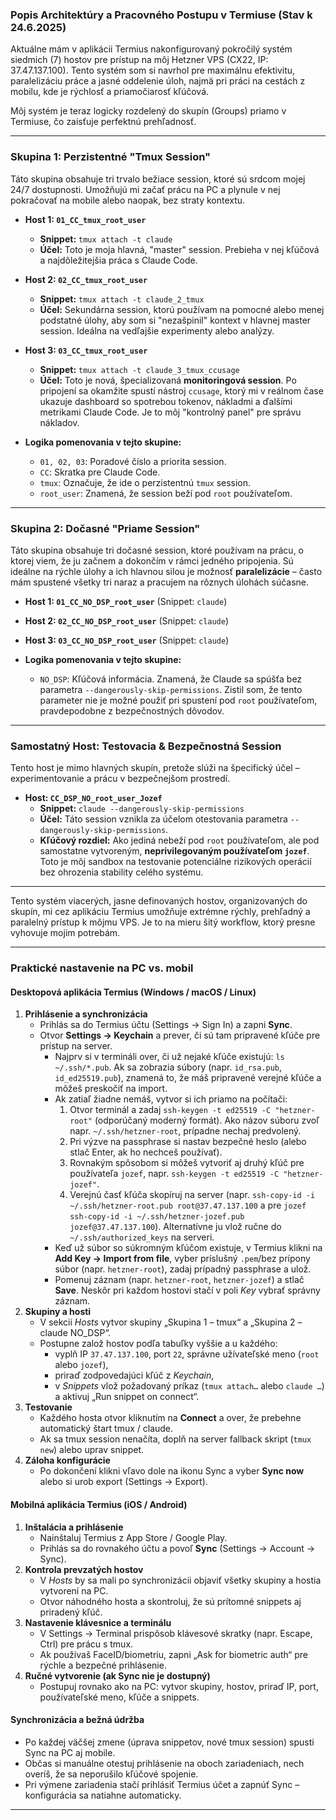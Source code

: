 ### **Popis Architektúry a Pracovného Postupu v Termiuse (Stav k 24.6.2025)**

Aktuálne mám v aplikácii Termius nakonfigurovaný pokročilý systém siedmich (7) hostov pre prístup na môj Hetzner VPS (CX22, IP: 37.47.137.100). Tento systém som si navrhol pre maximálnu efektivitu, paralelizáciu práce a jasné oddelenie úloh, najmä pri práci na cestách z mobilu, kde je rýchlosť a priamočiarosť kľúčová.

Môj systém je teraz logicky rozdelený do skupín (Groups) priamo v Termiuse, čo zaisťuje perfektnú prehľadnosť.

---

### **Skupina 1: Perzistentné "Tmux Session"**

Táto skupina obsahuje tri trvalo bežiace session, ktoré sú srdcom mojej 24/7 dostupnosti. Umožňujú mi začať prácu na PC a plynule v nej pokračovať na mobile alebo naopak, bez straty kontextu.

*   **Host 1: `01_CC_tmux_root_user`**
    *   **Snippet:** `tmux attach -t claude`
    *   **Účel:** Toto je moja hlavná, "master" session. Prebieha v nej kľúčová a najdôležitejšia práca s Claude Code.

*   **Host 2: `02_CC_tmux_root_user`**
    *   **Snippet:** `tmux attach -t claude_2_tmux`
    *   **Účel:** Sekundárna session, ktorú používam na pomocné alebo menej podstatné úlohy, aby som si "nezašpinil" kontext v hlavnej master session. Ideálna na vedľajšie experimenty alebo analýzy.

*   **Host 3: `03_CC_tmux_root_user`**
    *   **Snippet:** `tmux attach -t claude_3_tmux_ccusage`
    *   **Účel:** Toto je nová, špecializovaná **monitoringová session**. Po pripojení sa okamžite spustí nástroj `ccusage`, ktorý mi v reálnom čase ukazuje dashboard so spotrebou tokenov, nákladmi a ďalšími metrikami Claude Code. Je to môj "kontrolný panel" pre správu nákladov.

*   **Logika pomenovania v tejto skupine:**
    *   `01, 02, 03`: Poradové číslo a priorita session.
    *   `CC`: Skratka pre Claude Code.
    *   `tmux`: Označuje, že ide o perzistentnú `tmux` session.
    *   `root_user`: Znamená, že session beží pod `root` používateľom.

---

### **Skupina 2: Dočasné "Priame Session"**

Táto skupina obsahuje tri dočasné session, ktoré používam na prácu, o ktorej viem, že ju začnem a dokončím v rámci jedného pripojenia. Sú ideálne na rýchle úlohy a ich hlavnou silou je možnosť **paralelizácie** – často mám spustené všetky tri naraz a pracujem na rôznych úlohách súčasne.

*   **Host 1: `01_CC_NO_DSP_root_user`** (Snippet: `claude`)
*   **Host 2: `02_CC_NO_DSP_root_user`** (Snippet: `claude`)
*   **Host 3: `03_CC_NO_DSP_root_user`** (Snippet: `claude`)

*   **Logika pomenovania v tejto skupine:**
    *   `NO_DSP`: Kľúčová informácia. Znamená, že Claude sa spúšťa bez parametra `--dangerously-skip-permissions`. Zistil som, že tento parameter nie je možné použiť pri spustení pod `root` používateľom, pravdepodobne z bezpečnostných dôvodov.

---

### **Samostatný Host: Testovacia & Bezpečnostná Session**

Tento host je mimo hlavných skupín, pretože slúži na špecifický účel – experimentovanie a prácu v bezpečnejšom prostredí.

*   **Host: `CC_DSP_NO_root_user_Jozef`**
    *   **Snippet:** `claude --dangerously-skip-permissions`
    *   **Účel:** Táto session vznikla za účelom otestovania parametra `--dangerously-skip-permissions`.
    *   **Kľúčový rozdiel:** Ako jediná nebeží pod `root` používateľom, ale pod samostatne vytvoreným, **neprivilegovaným používateľom `jozef`**. Toto je môj sandbox na testovanie potenciálne rizikových operácií bez ohrozenia stability celého systému.

---
 
Tento systém viacerých, jasne definovaných hostov, organizovaných do skupín, mi cez aplikáciu Termius umožňuje extrémne rýchly, prehľadný a paralelný prístup k môjmu VPS. Je to na mieru šitý workflow, ktorý presne vyhovuje mojim potrebám.
 
---
 
### **Praktické nastavenie na PC vs. mobil**
 
#### **Desktopová aplikácia Termius (Windows / macOS / Linux)**
1. **Prihlásenie a synchronizácia**
   * Prihlás sa do Termius účtu (Settings → Sign In) a zapni **Sync**.
   * Otvor **Settings → Keychain** a prever, či sú tam pripravené kľúče pre prístup na server.
     * Najprv si v termináli over, či už nejaké kľúče existujú: `ls ~/.ssh/*.pub`. Ak sa zobrazia súbory (napr. `id_rsa.pub`, `id_ed25519.pub`), znamená to, že máš pripravené verejné kľúče a môžeš preskočiť na import.
     * Ak zatiaľ žiadne nemáš, vytvor si ich priamo na počítači:
       1. Otvor terminál a zadaj `ssh-keygen -t ed25519 -C "hetzner-root"` (odporúčaný moderný formát). Ako názov súboru zvoľ napr. `~/.ssh/hetzner-root`, prípadne nechaj predvolený.
       2. Pri výzve na passphrase si nastav bezpečné heslo (alebo stlač Enter, ak ho nechceš používať).
       3. Rovnakým spôsobom si môžeš vytvoriť aj druhý kľúč pre používateľa `jozef`, napr. `ssh-keygen -t ed25519 -C "hetzner-jozef"`.
       4. Verejnú časť kľúča skopíruj na server (napr. `ssh-copy-id -i ~/.ssh/hetzner-root.pub root@37.47.137.100` a pre `jozef` `ssh-copy-id -i ~/.ssh/hetzner-jozef.pub jozef@37.47.137.100`). Alternatívne ju vlož ručne do `~/.ssh/authorized_keys` na serveri.
     * Keď už súbor so súkromným kľúčom existuje, v Termius klikni na **Add Key → Import from file**, vyber príslušný `.pem`/bez prípony súbor (napr. `hetzner-root`), zadaj prípadný passphrase a ulož.
     * Pomenuj záznam (napr. `hetzner-root`, `hetzner-jozef`) a stlač **Save**. Neskôr pri každom hostovi stačí v poli *Key* vybrať správny záznam.
2. **Skupiny a hosti**
   * V sekcii *Hosts* vytvor skupiny „Skupina 1 – tmux“ a „Skupina 2 – claude NO_DSP“.
   * Postupne založ hostov podľa tabuľky vyššie a u každého:
     * vyplň IP `37.47.137.100`, port `22`, správne užívateľské meno (`root` alebo `jozef`),
     * priraď zodpovedajúci kľúč z *Keychain*,
     * v *Snippets* vlož požadovaný príkaz (`tmux attach…` alebo `claude …`) a aktivuj „Run snippet on connect“.
3. **Testovanie**
   * Každého hosta otvor kliknutím na **Connect** a over, že prebehne automatický štart tmux / claude.
   * Ak sa tmux session nenačíta, doplň na server fallback skript (`tmux new`) alebo uprav snippet.
4. **Záloha konfigurácie**
   * Po dokončení klikni vľavo dole na ikonu Sync a vyber **Sync now** alebo si urob export (Settings → Export).
 
#### **Mobilná aplikácia Termius (iOS / Android)**
1. **Inštalácia a prihlásenie**
   * Nainštaluj Termius z App Store / Google Play.
   * Prihlás sa do rovnakého účtu a povoľ **Sync** (Settings → Account → Sync).
2. **Kontrola prevzatých hostov**
   * V *Hosts* by sa mali po synchronizácii objaviť všetky skupiny a hostia vytvorení na PC.
   * Otvor náhodného hosta a skontroluj, že sú prítomné snippets aj priradený kľúč.
3. **Nastavenie klávesnice a terminálu**
   * V Settings → Terminal prispôsob klávesové skratky (napr. Escape, Ctrl) pre prácu s tmux.
   * Ak používaš FaceID/biometriu, zapni „Ask for biometric auth“ pre rýchle a bezpečné prihlásenie.
4. **Ručné vytvorenie (ak Sync nie je dostupný)**
   * Postupuj rovnako ako na PC: vytvor skupiny, hostov, priraď IP, port, používateľské meno, kľúče a snippets.
 
#### **Synchronizácia a bežná údržba**
* Po každej väčšej zmene (úprava snippetov, nové tmux session) spusti Sync na PC aj mobile.
* Občas si manuálne otestuj prihlásenie na oboch zariadeniach, nech overíš, že sa neporušilo kľúčové spojenie.
* Pri výmene zariadenia stačí prihlásiť Termius účet a zapnúť Sync – konfigurácia sa natiahne automaticky.
 
---
